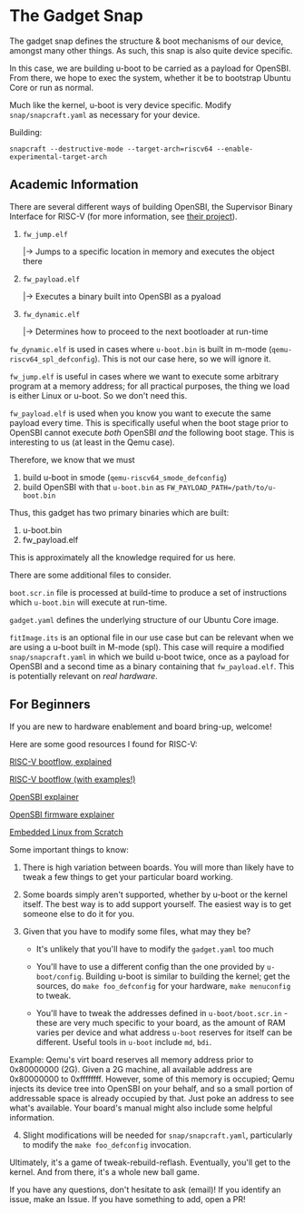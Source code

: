 # The Gadget Snap

The gadget snap defines the structure & boot mechanisms of our device, amongst
many other things. As such, this snap is also quite device specific.

In this case, we are building u-boot to be carried as a payload for OpenSBI.
From there, we hope to exec the system, whether it be to bootstrap Ubuntu Core
or run as normal.

Much like the kernel, u-boot is very device specific. Modify
`snap/snapcraft.yaml` as necessary for your device.

Building:

`snapcraft --destructive-mode --target-arch=riscv64 --enable-experimental-target-arch`


## Academic Information

There are several different ways of building OpenSBI, the Supervisor Binary
Interface for RISC-V (for more information, see [their project](https://github.com/riscv-software-src/opensbi)).

1) `fw_jump.elf`

    |-> Jumps to a specific location in memory and executes the object there

2) `fw_payload.elf`

    |-> Executes a binary built into OpenSBI as a pyaload

3) `fw_dynamic.elf`

    |-> Determines how to proceed to the next bootloader at run-time

`fw_dynamic.elf` is used in cases where `u-boot.bin` is built in m-mode
(`qemu-riscv64_spl_defconfig`). This is not our case here, so we will ignore it.

`fw_jump.elf` is useful in cases where we want to execute some arbitrary program
at a memory address; for all practical purposes, the thing we load is either
Linux or u-boot. So we don't need this.

`fw_payload.elf` is used when you know you want to execute the same payload
every time. This is specifically useful when the boot stage prior to OpenSBI
cannot execute *both* OpenSBI *and* the following boot stage. This is
interesting to us (at least in the Qemu case).


Therefore, we know that we must
1) build u-boot in smode (`qemu-riscv64_smode_defconfig`)
2) build OpenSBI with that `u-boot.bin` as `FW_PAYLOAD_PATH=/path/to/u-boot.bin`

Thus, this gadget has two primary binaries which are built:
1) u-boot.bin
2) fw_payload.elf

This is approximately all the knowledge required for us here.

There are some additional files to consider.

`boot.scr.in` file is processed at build-time to produce a set of
instructions which `u-boot.bin` will execute at run-time.

`gadget.yaml` defines the underlying structure of our Ubuntu Core image.

`fitImage.its` is an optional file in our use case but can be relevant when we
are using a u-boot built in M-mode (spl). This case will require a modified
`snap/snapcraft.yaml` in which we build u-boot twice, once as a payload for
OpenSBI and a second time as a binary containing that `fw_payload.elf`. This is
potentially relevant on *real hardware*.


## For Beginners

If you are new to hardware enablement and board bring-up, welcome!

Here are some good resources I found for RISC-V:

[RISC-V bootflow, explained](https://crvf2019.github.io/pdf/43.pdf)

[RISC-V bootflow (with examples!)](https://riscv.org/wp-content/uploads/2019/12/Summit_bootflow.pdf)

[OpenSBI explainer](https://github.com/riscv-software-src/opensbi)

[OpenSBI firmware explainer](https://github.com/riscv-software-src/opensbi/tree/master/docs/firmware)

[Embedded Linux from Scratch](https://youtube.com/watch?v=cIkTh3Xp3dA)

Some important things to know:

1) There is high variation between boards. You will more than likely have to
    tweak a few things to get your particular board working.

2) Some boards simply aren't supported, whether by u-boot or the kernel
    itself. The best way is to add support yourself. The easiest way is to
    get someone else to do it for you.

3) Given that you have to modify some files, what may they be? 
    * It's unlikely that you'll have to modify the `gadget.yaml` too much
    
    * You'll have to use a different config than the one provided by
      `u-boot/config`. Building u-boot is similar to building the kernel;
      get the sources, do `make foo_defconfig` for your hardware, 
      `make menuconfig` to tweak.
    
    * You'll have to tweak the addresses defined in `u-boot/boot.scr.in` -
      these are very much specific to your board, as the amount of RAM
      varies per device and what address `u-boot` reserves for itself can be
      different. Useful tools in `u-boot` include `md`, `bdi`.

Example: Qemu's virt board reserves all memory address prior to 0x80000000 (2G).
Given a 2G machine, all available address are 0x80000000 to 0xffffffff. However,
some of this memory is occupied; Qemu injects its device tree into OpenSBI on
your behalf, and so a small portion of addressable space is already occupied by
that. Just poke an address to see what's available. Your board's manual might
also include some helpful information.

4) Slight modifications will be needed for `snap/snapcraft.yaml`,
    particularly to modify the `make foo_defconfig` invocation.

Ultimately, it's a game of tweak-rebuild-reflash. Eventually, you'll get to the
kernel. And from there, it's a whole new ball game.


If you have any questions, don't hesitate to ask (email)! If you identify an
issue, make an Issue. If you have something to add, open a PR!
